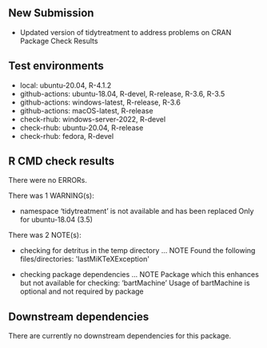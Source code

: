 ## New Submission

* Updated version of tidytreatment to address problems on CRAN Package Check Results 

## Test environments

* local: ubuntu-20.04, R-4.1.2
* github-actions: ubuntu-18.04, R-devel, R-release, R-3.6, R-3.5
* github-actions: windows-latest, R-release, R-3.6
* github-actions: macOS-latest, R-release
* check-rhub: windows-server-2022, R-devel
* check-rhub: ubuntu-20.04, R-release
* check-rhub: fedora, R-devel

## R CMD check results

There were no ERRORs.

There was 1 WARNING(s):

* namespace ‘tidytreatment’ is not available and has been replaced
Only for ubuntu-18.04 (3.5)

There was 2 NOTE(s):

* checking for detritus in the temp directory ... NOTE
Found the following files/directories:
  'lastMiKTeXException'
  
* checking package dependencies ... NOTE Package which this enhances but not available for checking: ‘bartMachine’
Usage of bartMachine is optional and not required by package

## Downstream dependencies

There are currently no downstream dependencies for this package.
